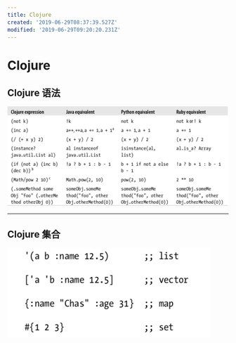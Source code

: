 ```yaml
---
title: Clojure
created: '2019-06-29T08:37:39.527Z'
modified: '2019-06-29T09:20:20.231Z'
---
```


# Clojure

## Clojure 语法

![clojure_call.png](../attachments/clojure_call.png)

--- 

## Clojure 集合

![clojure_collection.png](../attachments/clojure_collection.png)
